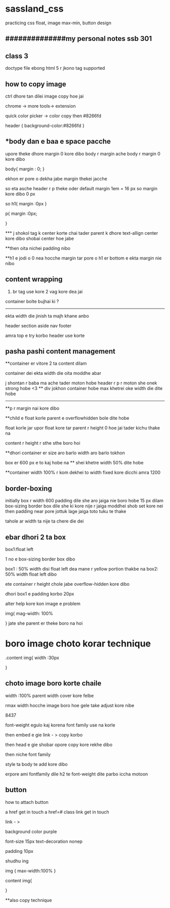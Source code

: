 # sassland_css
practicing css float, image max-min, button design



##############my personal notes
ssb 301
----------------
class 3
------------------------
doctype file
ebong html 5 r jkono tag supported


how to copy image
------------------------
ctrl dhore tan dilei image copy hoe jai 

chrome -> more tools-> extension

quick color picker ->
color copy then 
#8266fd

header {
	 background-color:#8266fd
}

*body dan e baa e space pacche
------------------------------
upore theke dhore margin 0 kore dibo
body r margin ache
body r margin 0 kore dibo

body{
	margin : 0;
}

ekhon er pore o dekha jabe margin thekei jacche

so eta asche header r p theke oder default 
margin 1em = 16 px
so margin kore dibo 0 px


so 
h1{
	margin :0px
}

p{
	margin :0px;

}


*** j shokol tag k center korte chai
tader parent k dhore 
text-allign center kore dibo  shobai center hoe jabe

**then oita nichei padding nibo

**h1 e jodi o 0 nea hocche margin tar pore o h1 er bottom e ekta margin nie
nibo 

content wrapping 
-------------------------

1. br tag use kore 
2 vag kore dea jai


container bolte bujhai ki ?

----------------------------------
ekta width die jinish ta majh khane anbo


header 
section 
aside
nav
footer


amra top e try korbo
header use korte


pasha pashi content management
------------------------------------------------
**container er vitore 
2 ta content dilam

container dei ekta width die
oita moddhe abar

j shontan  r baba ma ache tader moton hobe header r p r moton 
she onek strong hobe <3 
** div jokhon container hobe max khetrei oke width die dite hobe
********

**p r margin nai kore dibo


**child e float korle
parent e overflowhidden bole dite hobe

float korle jar upor float kore
tar parent r height 0 hoe jai 
tader kichu thake na


content r height r sthe sthe boro hoi


**dhori container er size aro barlo 
width aro barlo 
tokhon 

box er 600 px e to kaj hobe na
** shei khetre width 50% dite hobe

**container width 100% r kom dekhei to width fixed kore dicchi amra
1200


border-boxing
----------------------

initially box r width 600
padding dile she aro jaiga nie boro hobe 15 px dilam
box-sizing border box dile she ki kore
nije r jaiga moddhei shob set kore nei then padding near pore jottuk lage jaiga
toto tuku te thake

tahole ar width ta nije ta chere die dei

ebar dhori 2 ta box
----------------------
box1:float left

1 no e box-sizing border box dibo

box1 : 50% width disi
float left dea mane r yellow portion thakbe na
box2: 50% width
float left dibo

ete container r height chole jabe
overflow-hidden kore dibo


dhori box1 e padding korbo 20px

alter help kore kon image e problem

img{
	mag-width: 100%

}
jate she parent er theke boro na hoi


boro image choto korar technique
========================================
.content img{
width  :30px

}

choto image boro korte chaile
--------------------------
width :100%
parent width cover kore felbe


rmax width hocche image boro hoe gele take adjust kore nibe

8437


font-weight egulo kaj korena
font family use na korle


then 
embed e gie link - > copy korbo


then head e gie shobar opore copy kore rekhe dibo


<link rel="preconnect" href="https://fonts.gstatic.com">
<link href="https://fonts.googleapis.com/css2?family=Roboto:wght@300;400;500;700;900&display=swap" rel="stylesheet">



then niche font family

style ta body te add kore dibo

erpore ami fontfamily dile h2 te font-weight dite parbo iccha
motoon


button
----------------
how to attach button


a href get in touch
a href=# class link get in touch

link - >

background color purple

font-size 15px
text-decoration
nonep

padding 10px

shudhu ing



img {
max-width:100%
}

content img{
	

}

**also copy technique
